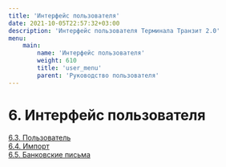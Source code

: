 ```yaml
---
title: 'Интерфейс пользователя'
date: 2021-10-05T22:57:32+03:00
description: 'Интерфейс пользователя Терминала Транзит 2.0'
menu:
    main:
        name: 'Интерфейс пользователя'
        weight: 610
        title: 'user_menu'
        parent: 'Руководство пользователя'
---
```


# 6. Интерфейс пользователя

[6.3. Пользователь](user/index.html) <br>
[6.4. Импорт](import/index.html) <br>
[6.5. Банковские письма](bankletters/index.html) <br>